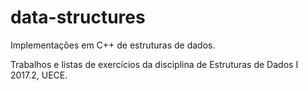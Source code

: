 # data-structures
Implementações em C++ de estruturas de dados.

Trabalhos e listas de exercícios da disciplina de Estruturas de Dados I 2017.2, UECE.
